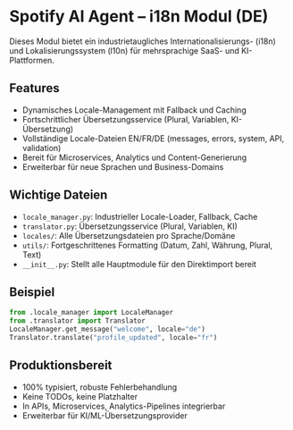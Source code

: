 # Spotify AI Agent – i18n Modul (DE)

Dieses Modul bietet ein industrietaugliches Internationalisierungs- (i18n) und Lokalisierungssystem (l10n) für mehrsprachige SaaS- und KI-Plattformen.

## Features
- Dynamisches Locale-Management mit Fallback und Caching
- Fortschrittlicher Übersetzungsservice (Plural, Variablen, KI-Übersetzung)
- Vollständige Locale-Dateien EN/FR/DE (messages, errors, system, API, validation)
- Bereit für Microservices, Analytics und Content-Generierung
- Erweiterbar für neue Sprachen und Business-Domains

## Wichtige Dateien
- `locale_manager.py`: Industrieller Locale-Loader, Fallback, Cache
- `translator.py`: Übersetzungsservice (Plural, Variablen, KI)
- `locales/`: Alle Übersetzungsdateien pro Sprache/Domäne
- `utils/`: Fortgeschrittenes Formatting (Datum, Zahl, Währung, Plural, Text)
- `__init__.py`: Stellt alle Hauptmodule für den Direktimport bereit

## Beispiel
```python
from .locale_manager import LocaleManager
from .translator import Translator
LocaleManager.get_message("welcome", locale="de")
Translator.translate("profile_updated", locale="fr")
```

## Produktionsbereit
- 100% typisiert, robuste Fehlerbehandlung
- Keine TODOs, keine Platzhalter
- In APIs, Microservices, Analytics-Pipelines integrierbar
- Erweiterbar für KI/ML-Übersetzungsprovider

